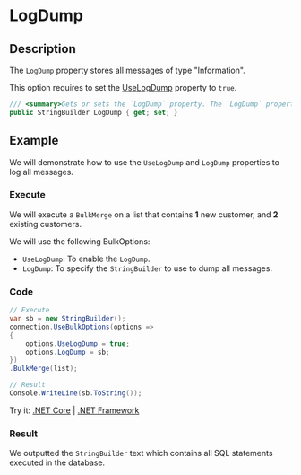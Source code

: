 # LogDump

## Description

The `LogDump` property stores all messages of type "Information".

This option requires to set the [UseLogDump](use-log-dump.md) property to `true`.

```csharp
/// <summary>Gets or sets the `LogDump` property. The `LogDump` property stores all messages of type "Information". This option requires to set the [UseLogDump](use-log-dump.md) property to `true`.</summary>
public StringBuilder LogDump { get; set; }
```

## Example

We will demonstrate how to use the `UseLogDump` and `LogDump` properties to log all messages.

### Execute

We will execute a `BulkMerge` on a list that contains **1** new customer, and **2** existing customers.

We will use the following BulkOptions:
- `UseLogDump`: To enable the `LogDump`.
- `LogDump`: To specify the `StringBuilder` to use to dump all messages.

### Code

```csharp
// Execute
var sb = new StringBuilder();
connection.UseBulkOptions(options => 
{ 
    options.UseLogDump = true;
    options.LogDump = sb;
})
.BulkMerge(list); 

// Result
Console.WriteLine(sb.ToString());
```

Try it: [.NET Core](https://dotnetfiddle.net/bzzR3c) | [.NET Framework](https://dotnetfiddle.net/ao9gB7)

### Result

We outputted the `StringBuilder` text which contains all SQL statements executed in the database.
